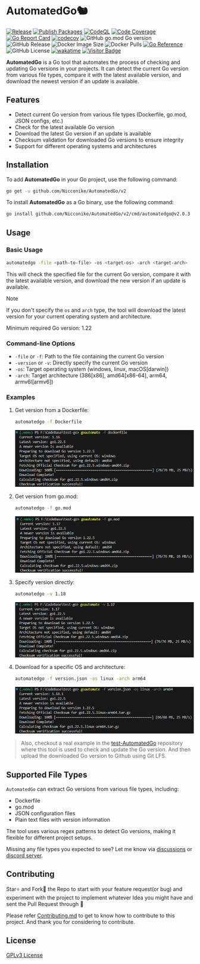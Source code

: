 # AutomatedGo🐿️
[![Release](https://github.com/Nicconike/AutomatedGo/actions/workflows/release.yml/badge.svg)](https://github.com/Nicconike/AutomatedGo/actions/workflows/release.yml)
[![Publish Packages](https://github.com/Nicconike/AutomatedGo/actions/workflows/docker.yml/badge.svg)](https://github.com/Nicconike/AutomatedGo/actions/workflows/docker.yml)
[![CodeQL](https://github.com/Nicconike/AutomatedGo/actions/workflows/codeql.yml/badge.svg)](https://github.com/Nicconike/AutomatedGo/actions/workflows/codeql.yml)
[![Code Coverage](https://github.com/Nicconike/AutomatedGo/actions/workflows/coverage.yml/badge.svg)](https://github.com/Nicconike/AutomatedGo/actions/workflows/coverage.yml)
[![Go Report Card](https://goreportcard.com/badge/github.com/Nicconike/AutomatedGo)](https://goreportcard.com/report/github.com/Nicconike/AutomatedGo)
[![codecov](https://codecov.io/gh/Nicconike/AutomatedGo/graph/badge.svg?token=MPIX1QLEYJ)](https://codecov.io/gh/Nicconike/AutomatedGo)
![GitHub go.mod Go version](https://img.shields.io/github/go-mod/go-version/nicconike/AutomatedGo)
![GitHub Release](https://img.shields.io/github/v/release/nicconike/AutomatedGo)
![Docker Image Size](https://img.shields.io/docker/image-size/nicconike/automatedgo/master?sort=semver&logo=docker&label=Docker%20Image)
![Docker Pulls](https://img.shields.io/docker/pulls/nicconike/automatedgo?logo=docker&label=Docker%20Pulls)
[![Go Reference](https://pkg.go.dev/badge/github.com/Nicconike/AutomatedGo.svg)](https://pkg.go.dev/github.com/Nicconike/AutomatedGo)
![GitHub License](https://img.shields.io/github/license/nicconike/AutomatedGo)
[![wakatime](https://wakatime.com/badge/user/018e538b-3f55-4e8e-95fa-6c3225418eed/project/148b8322-28da-4cf4-85c2-bb20c2fe1295.svg)](https://wakatime.com/badge/user/018e538b-3f55-4e8e-95fa-6c3225418eed/project/148b8322-28da-4cf4-85c2-bb20c2fe1295)
[![Visitor Badge](https://badges.pufler.dev/visits/nicconike/AutomatedGo)](https://badges.pufler.dev)

**AutomatedGo** is a Go tool that automates the process of checking and updating Go versions in your projects. It can detect the current Go version from various file types, compare it with the latest available version, and download the newest version if an update is available.

## Features

- Detect current Go version from various file types (Dockerfile, go.mod, JSON configs, etc.)
- Check for the latest available Go version
- Download the latest Go version if an update is available
- Checksum validation for downloaded Go versions to ensure integrity
- Support for different operating systems and architectures

## Installation

To add **AutomatedGo** in your Go project, use the following command:
```sh
go get -u github.com/Nicconike/AutomatedGo/v2
```

To install **AutomatedGo** as a Go binary, use the following command:
```sh
go install github.com/Nicconike/AutomatedGo/v2/cmd/automatedgo@v2.0.3
```

## Usage

### Basic Usage

```sh
automatedgo -file <path-to-file> -os <target-os> -arch <target-arch>
```

This will check the specified file for the current Go version, compare it with the latest available version, and download the new version if an update is available.

> [!NOTE]
> If you don't specify the `os` and `arch` type, the tool will download the latest version for your current operating system and architecture.
>
> Minimum required Go version: 1.22

### Command-line Options

- `-file` or `-f`: Path to the file containing the current Go version
- `-version` or `-v`: Directly specify the current Go version
- `-os`: Target operating system (windows, linux, macOS[darwin])
- `-arch`: Target architecture (386[x86], amd64[x86-64], arm64, armv6l[armv6])

### Examples

1. Get version from a Dockerfile:
	```sh
	automatedgo -f Dockerfile
	```
	![Dockerfile Example](https://github.com/Nicconike/AutomatedGo/blob/master/assets/dockerfile_example.png)

2. Get version from go.mod:
	```sh
	automatedgo -f go.mod
	```
	![Go Mod Example](https://github.com/Nicconike/AutomatedGo/blob/master/assets/gomod_example.png)

3. Specify version directly:
	```sh
	automatedgo -v 1.18
	```
	![Direct Example](https://github.com/Nicconike/AutomatedGo/blob/master/assets/direct_example.png)

4. Download for a specific OS and architecture:
	```sh
	automatedgo -f version.json -os linux -arch arm64
	```
	![JSON Example with OS](https://github.com/Nicconike/AutomatedGo/blob/master/assets/json_example_os_arch.png)

> Also, checkout a real example in the [test-AutomatedGo](https://github.com/Nicconike/test-AutomatedGo) repository where this tool is used to check and update the Go version. And then upload the downloaded Go version to Github using Git LFS.

## Supported File Types

`AutomatedGo` can extract Go versions from various file types, including:

- Dockerfile
- go.mod
- JSON configuration files
- Plain text files with version information

The tool uses various regex patterns to detect Go versions, making it flexible for different project setups.

Missing any file types you expected to see? Let me know via [discussions](https://github.com/Nicconike/AutomatedGo/discussions) or [discord server](https://discord.gg/UbetHfu).

## Contributing

Star⭐ and Fork🍴 the Repo to start with your feature request(or bug) and experiment with the project to implement whatever Idea you might have and sent the Pull Request through 🤙

Please refer [Contributing.md](https://github.com/Nicconike/AutomatedGo/blob/master/.github/CONTRIBUTING.md) to get to know how to contribute to this project.
And thank you for considering to contribute.

## License

[GPLv3 License](LICENSE)
